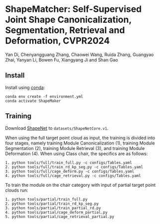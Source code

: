 # ShapeMatcher: Self-Supervised Joint Shape Canonicalization, Segmentation, Retrieval and Deformation, CVPR2024
Yan Di, Chenyangguang Zhang, Chaowei Wang, Ruida Zhang, Guangyao Zhai, Yanyan Li, Bowen Fu, Xiangyang Ji and Shan Gao

## Install

Install using [conda](https://docs.conda.io/en/latest/):
```
conda env create -f environment.yml 
conda activate ShapeMaker
```

## Training
Download [ShapeNet](https://shapenet.org/download/shapenetcore) to `datasets/ShapeNetCore.v1`.

When using the full target point cloud as input, the training is divided into four stages, namely training Module Canonicalization (1), training Module Segmentation (2), training Module Retrieval (3), and training Module Deformation (4). When using Class chair, the specifics are as follows:
```
1. python tools/full/train_full.py -c configs/Tables.yaml
2. python tools/full/train_rd_kp_seg.py -c configs/Tables.yaml
3. python tools/full/cage_deform.py -c configs/Tables.yaml
4. python tools/full/cage_retrieval.py -c configs/Tables.yaml
```

To train the module on the chair category with input of partial target point clouds run:
```
1. python tools/partial/train_full.py
2. python tools/partial/train_rd_kp_seg.py
3. python tools/partial/train_partial_rd.py
4. python tools/partial/cage_deform_partial.py
5. python tools/partial/cage_retrieval_partial.py
```


